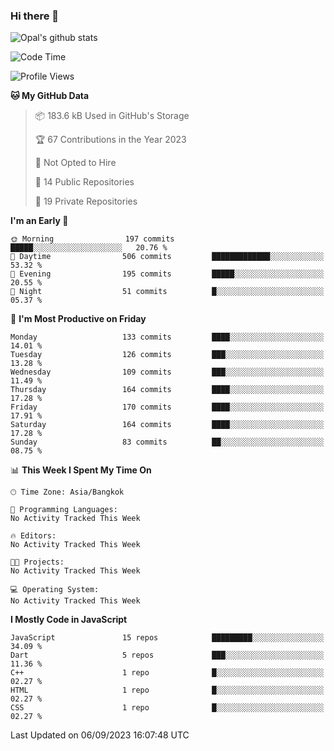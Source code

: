 ### Hi there 👋

![Opal's github stats](https://github-readme-stats.vercel.app/api?username=coolkidneversleep&count_private=true&show_icons=true&theme=radical)


<!--START_SECTION:waka-->
![Code Time](http://img.shields.io/badge/Code%20Time-64%20hrs%2038%20mins-blue)

![Profile Views](http://img.shields.io/badge/Profile%20Views-0-blue)

**🐱 My GitHub Data** 

> 📦 183.6 kB Used in GitHub's Storage 
 > 
> 🏆 67 Contributions in the Year 2023
 > 
> 🚫 Not Opted to Hire
 > 
> 📜 14 Public Repositories 
 > 
> 🔑 19 Private Repositories 
 > 
**I'm an Early 🐤** 

```text
🌞 Morning                197 commits         █████░░░░░░░░░░░░░░░░░░░░   20.76 % 
🌆 Daytime                506 commits         █████████████░░░░░░░░░░░░   53.32 % 
🌃 Evening                195 commits         █████░░░░░░░░░░░░░░░░░░░░   20.55 % 
🌙 Night                  51 commits          █░░░░░░░░░░░░░░░░░░░░░░░░   05.37 % 
```
📅 **I'm Most Productive on Friday** 

```text
Monday                   133 commits         ████░░░░░░░░░░░░░░░░░░░░░   14.01 % 
Tuesday                  126 commits         ███░░░░░░░░░░░░░░░░░░░░░░   13.28 % 
Wednesday                109 commits         ███░░░░░░░░░░░░░░░░░░░░░░   11.49 % 
Thursday                 164 commits         ████░░░░░░░░░░░░░░░░░░░░░   17.28 % 
Friday                   170 commits         ████░░░░░░░░░░░░░░░░░░░░░   17.91 % 
Saturday                 164 commits         ████░░░░░░░░░░░░░░░░░░░░░   17.28 % 
Sunday                   83 commits          ██░░░░░░░░░░░░░░░░░░░░░░░   08.75 % 
```


📊 **This Week I Spent My Time On** 

```text
🕑︎ Time Zone: Asia/Bangkok

💬 Programming Languages: 
No Activity Tracked This Week

🔥 Editors: 
No Activity Tracked This Week

🐱‍💻 Projects: 
No Activity Tracked This Week

💻 Operating System: 
No Activity Tracked This Week
```

**I Mostly Code in JavaScript** 

```text
JavaScript               15 repos            █████████░░░░░░░░░░░░░░░░   34.09 % 
Dart                     5 repos             ███░░░░░░░░░░░░░░░░░░░░░░   11.36 % 
C++                      1 repo              █░░░░░░░░░░░░░░░░░░░░░░░░   02.27 % 
HTML                     1 repo              █░░░░░░░░░░░░░░░░░░░░░░░░   02.27 % 
CSS                      1 repo              █░░░░░░░░░░░░░░░░░░░░░░░░   02.27 % 
```




 Last Updated on 06/09/2023 16:07:48 UTC
<!--END_SECTION:waka-->
